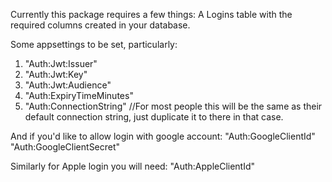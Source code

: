 Currently this package requires a few things:
A Logins table with the required columns created in your database.

Some appsettings to be set, particularly:
1. "Auth:Jwt:Issuer"
2. "Auth:Jwt:Key"
3. "Auth:Jwt:Audience"
4. "Auth:ExpiryTimeMinutes"
5. "Auth:ConnectionString" //For most people this will be the same as their default connection string, just duplicate it to there in that case.

And if you'd like to allow login with google account:
"Auth:GoogleClientId"
"Auth:GoogleClientSecret"

Similarly for Apple login you will need:
"Auth:AppleClientId"
